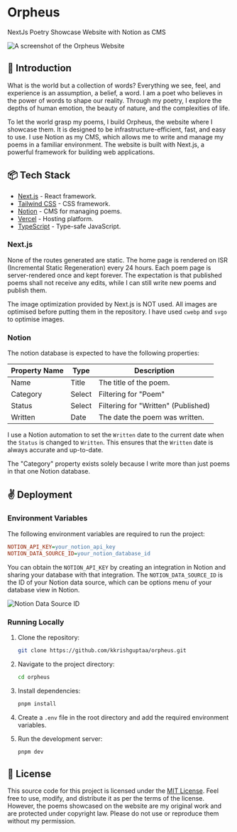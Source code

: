 # Orpheus

NextJs Poetry Showcase Website with Notion as CMS

![A screenshot of the Orpheus Website](https://github.com/user-attachments/assets/497c0f60-3a38-40d5-bb11-ee83401210b5)

## 👋 Introduction

What is the world but a collection of words? Everything we see, feel, and experience is an assumption, a belief, a word. I am a poet who believes in the power of words to shape our reality. Through my poetry, I explore the depths of human emotion, the beauty of nature, and the complexities of life.

To let the world grasp my poems, I build Orpheus, the website where I showcase them. It is designed to be infrastructure-efficient, fast, and easy to use. I use Notion as my CMS, which allows me to write and manage my poems in a familiar environment. The website is built with Next.js, a powerful framework for building web applications.


## 📦 Tech Stack

- [Next.js](https://nextjs.org/) - React framework.
- [Tailwind CSS](https://tailwindcss.com/) - CSS framework.
- [Notion](https://www.notion.so/) - CMS for managing poems.
- [Vercel](https://vercel.com/) - Hosting platform.
- [TypeScript](https://www.typescriptlang.org/) - Type-safe JavaScript.

### Next.js

None of the routes generated are static. The home page is rendered on ISR (Incremental Static Regeneration) every 24 hours. Each poem page is server-rendered once and kept forever. The expectation is that published poems shall not receive any edits, while I can still write new poems and publish them.

The image optimization provided by Next.js is NOT used. All images are optimised before putting them in the repository. I have used `cwebp` and `svgo` to optimise images.

### Notion

The notion database is expected to have the following properties:

| Property Name | Type     | Description                         |
| ------------- | -------- | ----------------------------------- |
| Name          | Title    | The title of the poem.              |
| Category      | Select   | Filtering for "Poem"                |
| Status        | Select   | Filtering for "Written" (Published) |
| Written       | Date     | The date the poem was written.      |


I use a Notion automation to set the `Written` date to the current date when the `Status` is changed to `Written`. This ensures that the `Written` date is always accurate and up-to-date.

The "Category" property exists solely because I write more than just poems in that one Notion database.

## ✌️ Deployment

### Environment Variables

The following environment variables are required to run the project:

```ini
NOTION_API_KEY=your_notion_api_key
NOTION_DATA_SOURCE_ID=your_notion_database_id
```

You can obtain the `NOTION_API_KEY` by creating an integration in Notion and sharing your database with that integration. The `NOTION_DATA_SOURCE_ID` is the ID of your Notion data source, which can be options menu of your database view in Notion.

![Notion Data Source ID](https://github.com/user-attachments/assets/99238922-d8c0-46b6-b141-97f0bb3e929f)

### Running Locally

1. Clone the repository:

   ```bash
   git clone https://github.com/kkrishguptaa/orpheus.git
   ```
2. Navigate to the project directory:

   ```bash
   cd orpheus
    ```

3. Install dependencies:

    ```bash
    pnpm install
    ```

4. Create a `.env` file in the root directory and add the required environment variables.

5. Run the development server:

   ```bash
   pnpm dev
   ```

## 📜 License

This source code for this project is licensed under the [MIT License](LICENSE). Feel free to use, modify, and distribute it as per the terms of the license. However, the poems showcased on the website are my original work and are protected under copyright law. Please do not use or reproduce them without my permission.
